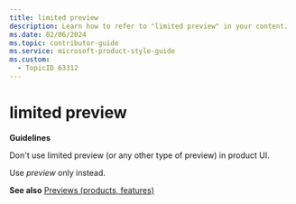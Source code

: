 ```yaml
---
title: limited preview
description: Learn how to refer to "limited preview" in your content.
ms.date: 02/06/2024
ms.topic: contributor-guide
ms.service: microsoft-product-style-guide
ms.custom:
  - TopicID 63312
---
```



# limited preview

**Guidelines**

Don't use limited preview (or any other type of preview) in product UI. 
 
Use *preview* only instead.

**See also** [Previews (products, features)](~\naming\previews-products-features.md "Previews (products, features)")

